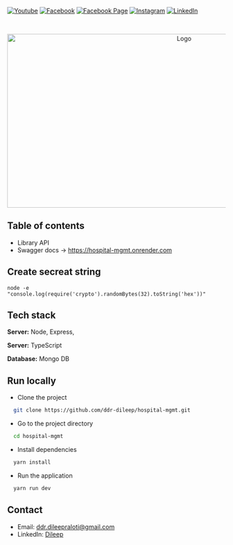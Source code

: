 [![Youtube][youtube-shield]][youtube-url]
[![Facebook][facebook-shield]][facebook-url]
[![Facebook Page][facebook-shield]][facebook-group-url]
[![Instagram][instagram-shield]][instagram-url]
[![LinkedIn][linkedin-shield]][linkedin-url]

<!-- PROJECT LOGO -->
<br />
<p align="center">
    <img src="https://webprint.in/wp-content/uploads/2023/04/webprint-hospital-management-software.jpg" alt="Logo" width="800" height="400" />
    <h3 align="center">
        <a href="https://github.com/ddr-dileep/liabrary-management-system" target="_blank" >
        </a>
    </h3>
</p>

## Table of contents

- Library API
- Swagger docs -> https://hospital-mgmt.onrender.com


## Create secreat string

```
node -e "console.log(require('crypto').randomBytes(32).toString('hex'))"
```


## Tech stack

**Server:** Node, Express,

**Server:** TypeScript

**Database:** Mongo DB


## Run locally

- Clone the project

```bash
  git clone https://github.com/ddr-dileep/hospital-mgmt.git
```

- Go to the project directory

```bash
  cd hospital-mgmt
```

- Install dependencies

```bash
  yarn install
```

- Run the application

```bash
  yarn run dev
```

## Contact

- Email: [ddr.dileepraloti@gmail.com](mailto:ddr.dileepraloti@gmail.com)
- LinkedIn: [Dileep](https://linkedin.com/in/dileep-raloti)

<!-- MARKDOWN LINKS & IMAGES -->

[youtube-shield]: https://img.shields.io/badge/-Youtube-black.svg?style=round-square&logo=youtube&color=555&logoColor=white
[youtube-url]: https://www.youtube.com/@thecodeworld
[facebook-shield]: https://img.shields.io/badge/-Facebook-black.svg?style=round-square&logo=facebook&color=555&logoColor=white
[facebook-url]: https://facebook.com
[facebook-group-url]: https://facebook.com
[instagram-shield]: https://img.shields.io/badge/-Instagram-black.svg?style=round-square&logo=instagram&color=555&logoColor=white
[instagram-url]: https://instagram.com
[linkedin-shield]: https://img.shields.io/badge/-LinkedIn-black.svg?style=round-square&logo=linkedin&colorB=555
[linkedin-url]: https://linkedin.com/in/

